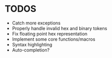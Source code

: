 # TODOS

- Catch more exceptions
- Properly handle invalid hex and binary tokens
- Fix floating point hex representation
- Implement some core functions/macros
- Syntax highlighting
- Auto-completion?  
